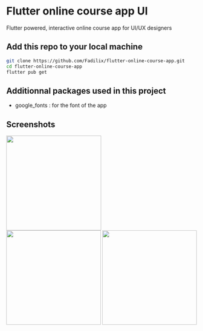 # Flutter online course app UI
Flutter powered, interactive online course app for UI/UX designers

## Add this repo to your local machine
```bash
git clone https://github.com/Fadilix/flutter-online-course-app.git
cd flutter-online-course-app
flutter pub get
```

## Additionnal packages used in this project
- google_fonts : for the font of the app

## Screenshots
<img src="https://github.com/Fadilix/flutter-online-course-app/assets/121851593/38b1a458-7787-4866-bae1-5c6193d9fd6b" width= "251" />
<img src="https://github.com/Fadilix/flutter-online-course-app/assets/121851593/172a29fc-bd01-480d-a604-1f59bd257006" width= "250" />
<img src="https://github.com/Fadilix/flutter-online-course-app/assets/121851593/0c17b21f-7df9-4157-9a81-cc5d1617502a" width= "250" />
